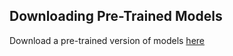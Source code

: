 ## Downloading Pre-Trained Models
Download a pre-trained version of models [here](https://drive.google.com/drive/folders/1LdOA16mwhu4acZ3qMtYcJL_VE-tf4iXC?usp=drive_link)
